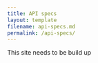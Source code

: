 ```yaml
---
title: API specs
layout: template
filename: api-specs.md
permalink: /api-specs/
--- 
```

This site needs to be build up